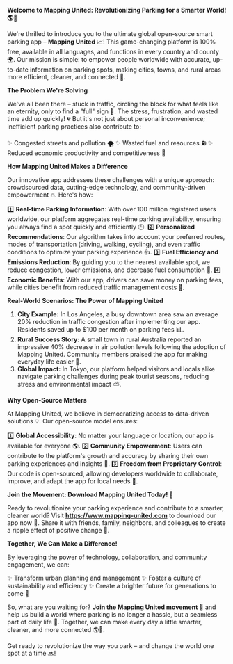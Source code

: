 **Welcome to Mapping United: Revolutionizing Parking for a Smarter World! 🌎🚗**

We're thrilled to introduce you to the ultimate global open-source smart parking app – **Mapping United** 📈! This game-changing platform is 100% free, available in all languages, and functions in every country and county 🌍. Our mission is simple: to empower people worldwide with accurate, up-to-date information on parking spots, making cities, towns, and rural areas more efficient, cleaner, and connected 💚.

**The Problem We're Solving**

We've all been there – stuck in traffic, circling the block for what feels like an eternity, only to find a "full" sign 🚫. The stress, frustration, and wasted time add up quickly! 💔 But it's not just about personal inconvenience; inefficient parking practices also contribute to:

✨ Congested streets and pollution 🌪️
✨ Wasted fuel and resources ⛽️
✨ Reduced economic productivity and competitiveness 💸

**How Mapping United Makes a Difference**

Our innovative app addresses these challenges with a unique approach: crowdsourced data, cutting-edge technology, and community-driven empowerment 🔥. Here's how:

1️⃣ **Real-time Parking Information**: With over 100 million registered users worldwide, our platform aggregates real-time parking availability, ensuring you always find a spot quickly and efficiently 🕒.
2️⃣ **Personalized Recommendations**: Our algorithm takes into account your preferred routes, modes of transportation (driving, walking, cycling), and even traffic conditions to optimize your parking experience 👍.
3️⃣ **Fuel Efficiency and Emissions Reduction**: By guiding you to the nearest available spot, we reduce congestion, lower emissions, and decrease fuel consumption 🌱.
4️⃣ **Economic Benefits**: With our app, drivers can save money on parking fees, while cities benefit from reduced traffic management costs 💸.

**Real-World Scenarios: The Power of Mapping United**

1. **City Example:** In Los Angeles, a busy downtown area saw an average 20% reduction in traffic congestion after implementing our app. Residents saved up to $100 per month on parking fees 📊.
2. **Rural Success Story:** A small town in rural Australia reported an impressive 40% decrease in air pollution levels following the adoption of Mapping United. Community members praised the app for making everyday life easier 🌿.
3. **Global Impact:** In Tokyo, our platform helped visitors and locals alike navigate parking challenges during peak tourist seasons, reducing stress and environmental impact ⛅️.

**Why Open-Source Matters**

At Mapping United, we believe in democratizing access to data-driven solutions 💡. Our open-source model ensures:

1️⃣ **Global Accessibility**: No matter your language or location, our app is available for everyone 🌎.
2️⃣ **Community Empowerment**: Users can contribute to the platform's growth and accuracy by sharing their own parking experiences and insights 👥.
3️⃣ **Freedom from Proprietary Control**: Our code is open-sourced, allowing developers worldwide to collaborate, improve, and adapt the app for local needs 🤖.

**Join the Movement: Download Mapping United Today! 🚀**

Ready to revolutionize your parking experience and contribute to a smarter, cleaner world? Visit **https://www.mapping-united.com** to download our app now 📱. Share it with friends, family, neighbors, and colleagues to create a ripple effect of positive change 🔁.

**Together, We Can Make a Difference!**

By leveraging the power of technology, collaboration, and community engagement, we can:

✨ Transform urban planning and management
✨ Foster a culture of sustainability and efficiency
✨ Create a brighter future for generations to come 💫

So, what are you waiting for? **Join the Mapping United movement** 🌟 and help us build a world where parking is no longer a hassle, but a seamless part of daily life 🌈. Together, we can make every day a little smarter, cleaner, and more connected 🌎🚗.

Get ready to revolutionize the way you park – and change the world one spot at a time 🔜!